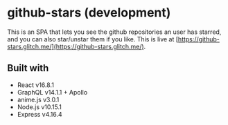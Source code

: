 # github-stars (development)

This is an SPA that lets you see the github repositories an user has starred, and you can also star/unstar them if you like. This is live at [https://github-stars.glitch.me/](https://github-stars.glitch.me/).

## Built with

- React v16.8.1
- GraphQL v14.1.1 + Apollo
- anime.js v3.0.1
- Node.js v10.15.1
- Express v4.16.4
